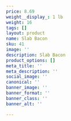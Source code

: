 ```yaml
---
price: 8.69
weight__display_: 1 lb
weight: 16
tags: []
layout: product
name: Slab Bacon
sku: 41
image: ''
description: Slab Bacon
product_options: []
meta_title: ''
meta_description: ''
social_image: ''
canonical: ''
banner_image: ''
banner_format: ''
banner_class: ''
banner_alt: ''

---
```

